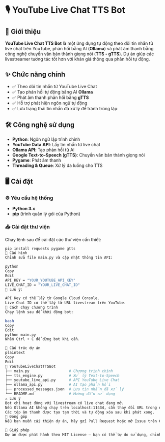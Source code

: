 # 🎙️ YouTube Live Chat TTS Bot  

## 📌 Giới thiệu  
**YouTube Live Chat TTS Bot** là một ứng dụng tự động theo dõi tin nhắn từ live chat trên YouTube, phản hồi bằng AI (**Ollama**) và phát âm thanh bằng công nghệ chuyển văn bản thành giọng nói (**TTS - gTTS**). Dự án giúp các livestreamer tương tác tốt hơn với khán giả thông qua phản hồi tự động.  

## ✨ Chức năng chính  
- ✅ Theo dõi tin nhắn từ YouTube Live Chat  
- ✅ Tạo phản hồi tự động bằng AI **Ollama**  
- ✅ Phát âm thanh phản hồi bằng **gTTS**  
- ✅ Hỗ trợ phát hiện ngôn ngữ tự động  
- ✅ Lưu trạng thái tin nhắn đã xử lý để tránh trùng lặp  

## 🛠️ Công nghệ sử dụng  
- **Python**: Ngôn ngữ lập trình chính  
- **YouTube Data API**: Lấy tin nhắn từ live chat  
- **Ollama API**: Tạo phản hồi từ AI  
- **Google Text-to-Speech (gTTS)**: Chuyển văn bản thành giọng nói  
- **Pygame**: Phát âm thanh  
- **Threading & Queue**: Xử lý đa luồng cho TTS  

## 🖥️ Cài đặt  

### ⚙️ Yêu cầu hệ thống  
- **Python 3.x**  
- **pip** (trình quản lý gói của Python)  

### 📥 Cài đặt thư viện  
Chạy lệnh sau để cài đặt các thư viện cần thiết:  
```bash
pip install requests pygame gtts
🔧 Cấu hình
Chỉnh sửa file main.py và cập nhật thông tin API:

python
Copy
Edit
API_KEY = "YOUR_YOUTUBE_API_KEY"
LIVE_CHAT_ID = "YOUR_LIVE_CHAT_ID"
📌 Lưu ý:

API Key có thể lấy từ Google Cloud Console.
Live Chat ID có thể lấy từ URL livestream trên YouTube.
🚀 Cách chạy chương trình
Chạy lệnh sau để khởi động bot:

bash
Copy
Edit
python main.py
Nhấn Ctrl + C để dừng bot khi cần.

📁 Cấu trúc dự án
plaintext
Copy
Edit
📂 YouTubeLiveChatTTSBot
├── main.py                  # Chương trình chính
├── tts_engine.py            # Xử lý Text-to-Speech
├── youtube_live_api.py      # API YouTube Live Chat
├── ollama_api.py            # AI tạo phản hồi
├── processed_messages.json  # Lưu tin nhắn đã xử lý
└── README.md                # Hướng dẫn sử dụng
⚠️ Lưu ý
Bot chỉ hoạt động với livestream có live chat đang mở.
Nếu Ollama AI không chạy trên localhost:11434, cần thay đổi URL trong ollama_api.py.
Các tệp âm thanh được tạo tạm thời và tự động xóa sau khi phát xong.
🤝 Đóng góp
Nếu bạn muốn cải thiện dự án, hãy gửi Pull Request hoặc mở Issue trên GitHub! Chúng tôi rất hoan nghênh mọi đóng góp từ cộng đồng.

📜 Giấy phép
Dự án được phát hành theo MIT License – bạn có thể tự do sử dụng, chỉnh sửa và phân phối lại.

